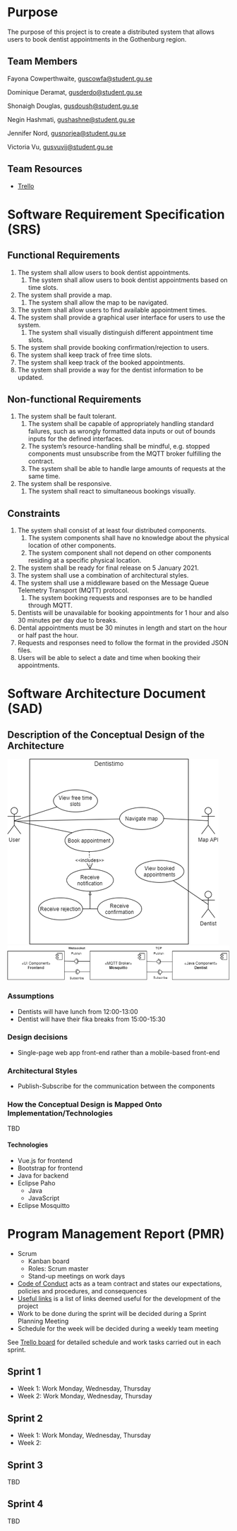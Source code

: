 # Purpose
The purpose of this project is to create a distributed system that allows users to book dentist appointments in the Gothenburg region.

## Team Members
Fayona Cowperthwaite, guscowfa@student.gu.se

Dominique Deramat, gusderdo@student.gu.se

Shonaigh Douglas, gusdoush@student.gu.se

Negin Hashmati, gushashne@student.gu.se

Jennifer Nord, gusnorjea@student.gu.se

Victoria Vu, gusvuvij@student.gu.se

## Team Resources
* [Trello](https://trello.com/b/tLswcs2r/dit-355-2020-team-3)

# Software Requirement Specification (SRS)
## Functional Requirements
1. The system shall allow users to book dentist appointments.
   1. The system shall allow users to book dentist appointments based on time slots.
2. The system shall provide a map. 
   1. The system shall allow the map to be navigated.
3. The system shall allow users to find available appointment times.
4. The system shall provide a graphical user interface for users to use the system.
   1. The system shall visually distinguish different appointment time slots. 
5. The system shall provide booking confirmation/rejection to users.
6. The system shall keep track of free time slots.
7. The system shall keep track of the booked appointments.
8. The system shall provide a way for the dentist information to be updated. 

## Non-functional Requirements
1. The system shall be fault tolerant.
    1. The system shall be capable of appropriately handling standard failures, such as wrongly formatted data inputs or out of bounds inputs for the defined interfaces.
    2. The system’s resource-handling shall be mindful, e.g. stopped components must unsubscribe from the MQTT broker fulfilling the contract.
    3. The system shall be able to handle large amounts of requests at the same time. 
2. The system shall be responsive.
    1. The system shall react to simultaneous bookings visually. 

## Constraints
1. The system shall consist of at least four distributed components.
     1. The system components shall have no knowledge about the physical location of other components.
     2. The system component shall not depend on other components residing at a specific physical location.
2. The system shall be ready for final release on 5 January 2021.
3. The system shall use a combination of architectural styles.
4. The system shall use a middleware based on the Message Queue Telemetry Transport (MQTT) protocol.
   1. The system booking requests and responses are to be handled through MQTT.
5. Dentists will be unavailable for booking appointments for 1 hour and also 30 minutes per day due to breaks.
6. Dental appointments must be 30 minutes in length and start on the hour or half past the hour.
7. Requests and responses need to follow the format in the provided JSON files.
8. Users will be able to select a date and time when booking their appointments. 

# Software Architecture Document (SAD)

## Description of the Conceptual Design of the Architecture
![Use Case Diagram Version 1](./Diagrams/UseCaseDiagramV1.png)
![Component Diagram Version 1](./Diagrams/ComponentDiagramV1.png)

### Assumptions
* Dentists will have lunch from 12:00-13:00
* Dentist will have their fika breaks from 15:00-15:30

### Design decisions
* Single-page web app front-end rather than a mobile-based front-end

### Architectural Styles
* Publish-Subscribe for the communication between the components

### How the Conceptual Design is Mapped Onto Implementation/Technologies
TBD 

#### Technologies
* Vue.js for frontend
* Bootstrap for frontend
* Java for backend
* Eclipse Paho
   * Java
   * JavaScript
* Eclipse Mosquitto

# Program Management Report (PMR)
* Scrum
   * Kanban board
   * Roles: Scrum master
   * Stand-up meetings on work days
* [Code of Conduct](./CodeofConduct.md) acts as a team contract and states our expectations, policies and procedures, and consequences
* [Useful links](./UsefulLinks.md) is a list of links deemed useful for the development of the project
* Work to be done during the sprint will be decided during a Sprint Planning Meeting
* Schedule for the week will be decided during a weekly team meeting

See [Trello board](https://trello.com/b/tLswcs2r/dit-355-2020-team-3) for detailed schedule and work tasks carried out in each sprint.

## Sprint 1
* Week 1: Work Monday, Wednesday, Thursday
* Week 2: Work Monday, Wednesday, Thursday

## Sprint 2
* Week 1: Work Monday, Wednesday, Thursday
* Week 2: 

## Sprint 3
TBD

## Sprint 4
TBD
